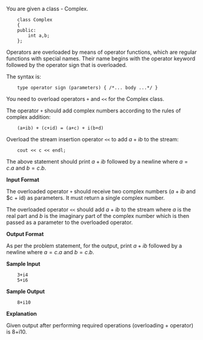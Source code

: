 You are given a class - Complex.
```
    class Complex
    {
    public:
        int a,b;
    };
```

Operators are overloaded by means of operator functions, which are regular functions with 
special names. Their name begins with the operator keyword followed by the operator sign that is overloaded.

The syntax is:
```
    type operator sign (parameters) { /*... body ...*/ }
```

You need to overload operators `+` and `<<` for the Complex class.

The operator `+` should add complex numbers according to the rules of complex addition:
```
    (a+ib) + (c+id) = (a+c) + i(b+d)  
```

Overload the stream insertion operator `<<` to add $a + ib$ to the stream:

```
    cout << c << endl;
```
The above statement should print $a + ib$ followed by a newline where $a = c.a$ and $b = c.b$.

**Input Format**

The overloaded operator `+` should receive two complex numbers ($a + ib$ and $c + id) as parameters. It must return a single complex number.

The overloaded operator `<<` should add $a + ib$ to the stream where $a$ is the real part and $b$ is the imaginary part of the complex number which is then passed as a parameter to the overloaded operator.

**Output Format**

As per the problem statement, for the output, print $a + ib$ followed by a newline where $a = c.a$ and $b = c.b$.

**Sample Input**
```
    3+i4
    5+i6
```

**Sample Output**
```
    8+i10
```

**Explanation**

Given output after performing required operations (overloading + operator) is 8+i10.

